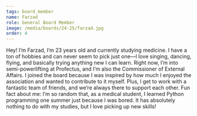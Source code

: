 ```yaml
---
tags: board_member
name: Farzad
role: General Board Member
image: /media/boards/24-25/farzad.jpg
order: 4
---
```

Hey! I’m Farzad, I’m 23 years old and currently studying medicine. I have a ton of hobbies
and can never seem to pick just one—I love singing, dancing, flying, and basically trying
anything new I can learn. Right now, I’m into semi-powerlifting at Profectus, and I’m also the
Commissioner of External Affairs. I joined the board because I was inspired by how much I
enjoyed the association and wanted to contribute to it myself. Plus, I get to work with a
fantastic team of friends, and we’re always there to support each other.
Fun fact about me: I’m so random that, as a medical student, I learned Python programming
one summer just because I was bored. It has absolutely nothing to do with my studies, but I
love picking up new skills!

